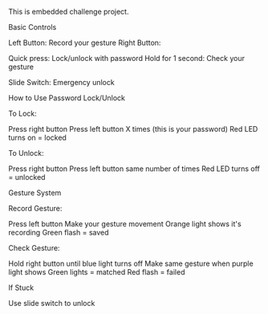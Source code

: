 This is embedded challenge project.

Basic Controls

Left Button: Record your gesture
Right Button:

Quick press: Lock/unlock with password
Hold for 1 second: Check your gesture


Slide Switch: Emergency unlock

How to Use
Password Lock/Unlock

To Lock:

Press right button
Press left button X times (this is your password)
Red LED turns on = locked


To Unlock:

Press right button
Press left button same number of times
Red LED turns off = unlocked



Gesture System

Record Gesture:

Press left button
Make your gesture movement
Orange light shows it's recording
Green flash = saved


Check Gesture:

Hold right button until blue light turns off
Make same gesture when purple light shows
Green lights = matched
Red flash = failed



If Stuck

Use slide switch to unlock